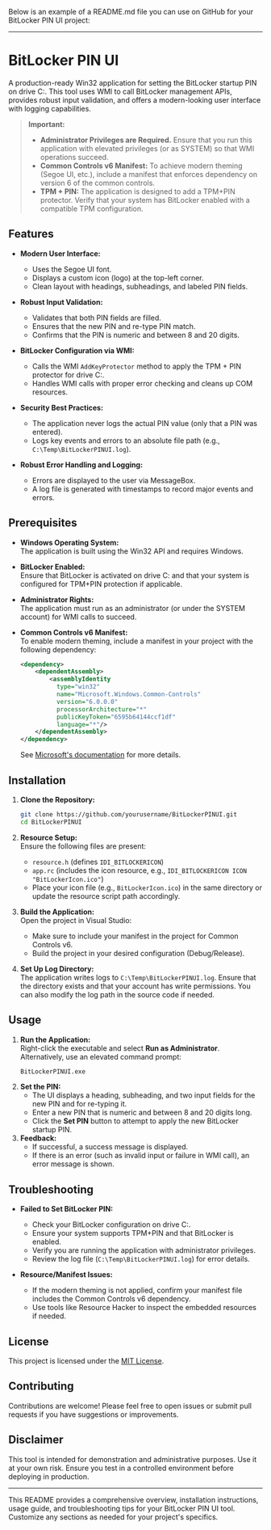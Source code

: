 Below is an example of a README.md file you can use on GitHub for your BitLocker PIN UI project:

---

# BitLocker PIN UI

A production-ready Win32 application for setting the BitLocker startup PIN on drive C:. This tool uses WMI to call BitLocker management APIs, provides robust input validation, and offers a modern-looking user interface with logging capabilities.

> **Important:**  
> - **Administrator Privileges are Required.** Ensure that you run this application with elevated privileges (or as SYSTEM) so that WMI operations succeed.  
> - **Common Controls v6 Manifest:** To achieve modern theming (Segoe UI, etc.), include a manifest that enforces dependency on version 6 of the common controls.  
> - **TPM + PIN:** The application is designed to add a TPM+PIN protector. Verify that your system has BitLocker enabled with a compatible TPM configuration.

## Features

- **Modern User Interface:**  
  - Uses the Segoe UI font.
  - Displays a custom icon (logo) at the top-left corner.
  - Clean layout with headings, subheadings, and labeled PIN fields.

- **Robust Input Validation:**  
  - Validates that both PIN fields are filled.
  - Ensures that the new PIN and re-type PIN match.
  - Confirms that the PIN is numeric and between 8 and 20 digits.
  
- **BitLocker Configuration via WMI:**  
  - Calls the WMI `AddKeyProtector` method to apply the TPM + PIN protector for drive C:.
  - Handles WMI calls with proper error checking and cleans up COM resources.

- **Security Best Practices:**  
  - The application never logs the actual PIN value (only that a PIN was entered).
  - Logs key events and errors to an absolute file path (e.g., `C:\Temp\BitLockerPINUI.log`).

- **Robust Error Handling and Logging:**  
  - Errors are displayed to the user via MessageBox.
  - A log file is generated with timestamps to record major events and errors.

## Prerequisites

- **Windows Operating System:**  
  The application is built using the Win32 API and requires Windows.

- **BitLocker Enabled:**  
  Ensure that BitLocker is activated on drive C: and that your system is configured for TPM+PIN protection if applicable.

- **Administrator Rights:**  
  The application must run as an administrator (or under the SYSTEM account) for WMI calls to succeed.

- **Common Controls v6 Manifest:**  
  To enable modern theming, include a manifest in your project with the following dependency:
  ```xml
  <dependency>
      <dependentAssembly>
          <assemblyIdentity
            type="win32"
            name="Microsoft.Windows.Common-Controls"
            version="6.0.0.0"
            processorArchitecture="*"
            publicKeyToken="6595b64144ccf1df"
            language="*"/>
      </dependentAssembly>
  </dependency>
  ```
  See [Microsoft's documentation](https://learn.microsoft.com/en-us/windows/win32/controls/common-controls) for more details.

## Installation

1. **Clone the Repository:**

   ```bash
   git clone https://github.com/yourusername/BitLockerPINUI.git
   cd BitLockerPINUI
   ```

2. **Resource Setup:**  
   Ensure the following files are present:
   - `resource.h` (defines `IDI_BITLOCKERICON`)
   - `app.rc` (includes the icon resource, e.g., `IDI_BITLOCKERICON ICON "BitLockerIcon.ico"`)
   - Place your icon file (e.g., `BitLockerIcon.ico`) in the same directory or update the resource script path accordingly.

3. **Build the Application:**  
   Open the project in Visual Studio:
   - Make sure to include your manifest in the project for Common Controls v6.
   - Build the project in your desired configuration (Debug/Release).

4. **Set Up Log Directory:**  
   The application writes logs to `C:\Temp\BitLockerPINUI.log`. Ensure that the directory exists and that your account has write permissions. You can also modify the log path in the source code if needed.

## Usage

1. **Run the Application:**  
   Right-click the executable and select **Run as Administrator**.  
   Alternatively, use an elevated command prompt:
   ```bash
   BitLockerPINUI.exe
   ```
2. **Set the PIN:**  
   - The UI displays a heading, subheading, and two input fields for the new PIN and for re-typing it.
   - Enter a new PIN that is numeric and between 8 and 20 digits long.
   - Click the **Set PIN** button to attempt to apply the new BitLocker startup PIN.
3. **Feedback:**  
   - If successful, a success message is displayed.
   - If there is an error (such as invalid input or failure in WMI call), an error message is shown.

## Troubleshooting

- **Failed to Set BitLocker PIN:**  
  - Check your BitLocker configuration on drive C:.
  - Ensure your system supports TPM+PIN and that BitLocker is enabled.
  - Verify you are running the application with administrator privileges.
  - Review the log file (`C:\Temp\BitLockerPINUI.log`) for error details.

- **Resource/Manifest Issues:**  
  - If the modern theming is not applied, confirm your manifest file includes the Common Controls v6 dependency.
  - Use tools like Resource Hacker to inspect the embedded resources if needed.

## License

This project is licensed under the [MIT License](LICENSE).

## Contributing

Contributions are welcome! Please feel free to open issues or submit pull requests if you have suggestions or improvements.

## Disclaimer

This tool is intended for demonstration and administrative purposes. Use it at your own risk. Ensure you test in a controlled environment before deploying in production.

---

This README provides a comprehensive overview, installation instructions, usage guide, and troubleshooting tips for your BitLocker PIN UI tool. Customize any sections as needed for your project's specifics.